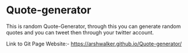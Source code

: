 # Quote-generator
This is random Quote-Generator, through this you can generate random quotes and you can tweet then through your twitter account.

Link to Git Page Website:- https://arshwalker.github.io/Quote-generator/
